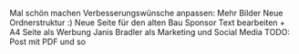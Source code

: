 Mal schön machen
Verbesserungswünsche anpassen:
    Mehr Bilder
    Neue Ordnerstruktur :)
    Neue Seite für den alten Bau
    Sponsor Text bearbeiten + A4 Seite als Werbung
    Janis Bradler als Marketing und Social Media
TODO: Post mit PDF und so